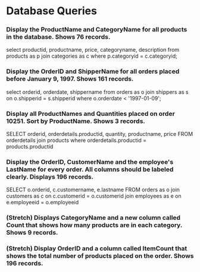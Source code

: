 # Database Queries

### Display the ProductName and CategoryName for all products in the database. Shows 76 records.

select productid, productname, price, categoryname, description from products as p
join categories as c where p.categoryid = c.categoryid;

### Display the OrderID and ShipperName for all orders placed before January 9, 1997. Shows 161 records.

select orderid, orderdate, shippername from orders as o
join shippers as s on o.shipperid = s.shipperid
where o.orderdate < '1997-01-09';

### Display all ProductNames and Quantities placed on order 10251. Sort by ProductName. Shows 3 records.

SELECT orderid, orderdetails.productid, quantity, productname, price FROM orderdetails
join products where orderdetails.productid = products.productid

### Display the OrderID, CustomerName and the employee's LastName for every order. All columns should be labeled clearly. Displays 196 records.

SELECT o.orderid, c.customername, e.lastname FROM orders as o
join customers as c on c.customerid = o.customerid
join employees as e on e.employeeid = o.employeeid

### (Stretch)  Displays CategoryName and a new column called Count that shows how many products are in each category. Shows 9 records.

### (Stretch) Display OrderID and a  column called ItemCount that shows the total number of products placed on the order. Shows 196 records. 
